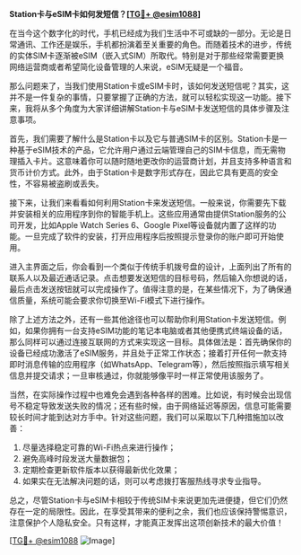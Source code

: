 **Station卡与eSIM卡如何发短信？[[TG💪+ @esim1088](https://t.me/s/esim1088)]**

在当今这个数字化的时代，手机已经成为我们生活中不可或缺的一部分。无论是日常通讯、工作还是娱乐，手机都扮演着至关重要的角色。而随着技术的进步，传统的实体SIM卡逐渐被eSIM（嵌入式SIM）所取代。特别是对于那些经常需要更换网络运营商或者希望简化设备管理的人来说，eSIM无疑是一个福音。

那么问题来了，当我们使用Station卡或eSIM卡时，该如何发送短信呢？其实，这并不是一件复杂的事情，只要掌握了正确的方法，就可以轻松实现这一功能。接下来，我将从多个角度为大家详细讲解Station卡与eSIM卡发送短信的具体步骤及注意事项。

首先，我们需要了解什么是Station卡以及它与普通SIM卡的区别。Station卡是一种基于eSIM技术的产品，它允许用户通过云端管理自己的SIM卡信息，而无需物理插入卡片。这意味着你可以随时随地更改你的运营商计划，并且支持多种语言和货币计价方式。此外，由于Station卡是数字形式存在，因此它具有更高的安全性，不容易被盗刷或丢失。

接下来，让我们来看看如何利用Station卡来发送短信。一般来说，你需要先下载并安装相关的应用程序到你的智能手机上。这些应用通常由提供Station服务的公司开发，比如Apple Watch Series 6、Google Pixel等设备就内置了这样的功能。一旦完成了软件的安装，打开应用程序后按照提示登录你的账户即可开始使用。

进入主界面之后，你会看到一个类似于传统手机拨号盘的设计，上面列出了所有的联系人以及最近通话记录。点击想要发送短信的目标号码，然后输入你想说的话，最后点击发送按钮就可以完成操作了。值得注意的是，在某些情况下，为了确保通信质量，系统可能会要求你切换至Wi-Fi模式下进行操作。

除了上述方法之外，还有一些其他途径也可以帮助你利用Station卡发送短信。例如，如果你拥有一台支持eSIM功能的笔记本电脑或者其他便携式终端设备的话，那么同样可以通过连接互联网的方式来实现这一目标。具体做法是：首先确保你的设备已经成功激活了eSIM服务，并且处于正常工作状态；接着打开任何一款支持即时消息传输的应用程序（如WhatsApp、Telegram等），然后按照指示填写相关信息并提交请求；一旦审核通过，你就能够像平时一样正常使用该服务了。

当然，在实际操作过程中也难免会遇到各种各样的困难。比如说，有时候会出现信号不稳定导致发送失败的情况；还有些时候，由于网络延迟等原因，信息可能需要较长时间才能到达对方手中。针对这些问题，我们可以采取以下几种措施加以改善：

1. 尽量选择稳定可靠的Wi-Fi热点来进行操作；
2. 避免高峰时段发送大量数据包；
3. 定期检查更新软件版本以获得最新优化效果；
4. 如果实在无法解决问题的话，则可以考虑拨打客服热线寻求专业指导。

总之，尽管Station卡与eSIM卡相较于传统SIM卡来说更加先进便捷，但它们仍然存在一定的局限性。因此，在享受其带来的便利之余，我们也应该保持警惕意识，注意保护个人隐私安全。只有这样，才能真正发挥出这项创新技术的最大价值！

[[TG💪+ @esim1088](https://t.me/s/esim1088) ![Image](https://i.postimg.cc/4NQfJmqS/Snipaste-2025-05-13-00-14-12.png)]